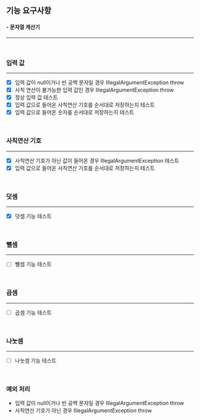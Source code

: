 ## 기능 요구사항
#### - 문자열 계산기
<hr />
<br />

### 입력 값
<hr />

- [X] 입력 값이 null이거나 빈 공백 문자일 경우 IllegalArgumentException throw
- [X] 사칙 연산이 불가능한 입력 값인 경우 IllegalArgumentException throw
- [X] 정상 입력 값 테스트
- [X] 입력 값으로 들어온 사칙연산 기호를 순서대로 저장하는지 테스트
- [X] 입력 값으로 들어온 숫자를 순서대로 저장하는지 테스트

<br />

### 사칙연산 기호
<hr />

- [X] 사칙연산 기호가 아닌 값이 들어온 경우 IllegalArgumentException 테스트
- [X] 입력 값으로 들어온 사칙연산 기호를 순서대로 저장하는지 테스트

<br />


### 덧셈
<hr />

- [X] 덧셈 기능 테스트


<br />

### 뺄셈
<hr />

- [ ] 뺄셈 기능 테스트

<br />

### 곱셈
<hr />

- [ ] 곱셈 기능 테스트

<br />

### 나눗셈
<hr />

- [ ] 나눗셈 기능 테스트

<br />

### 예외 처리
- 입력 값이 null이거나 빈 공백 문자일 경우 IllegalArgumentException throw
- 사칙연산 기호가 아닌 경우 IllegalArgumentException throw
